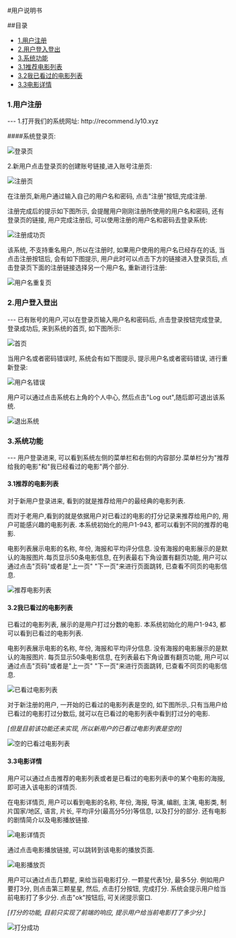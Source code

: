 #用户说明书

##目录
* [1.用户注册](#1)
* [2.用户登入登出](#2)
* [3.系统功能](#3)
* [3.1推荐电影列表](#3.1)
* [3.2我已看过的电影列表](#3.2)
* [3.3电影详情](#3.3)

<h3 id='1'>1.用户注册</h3>
---
1.打开我们的系统网址: http://recommend.ly10.xyz

####系统登录页:

![登录页](./source/image/login.png)

2.新用户点击登录页的创建账号链接,进入账号注册页:

![注册页](./source/image/signup.png)

在注册页,新用户通过输入自己的用户名和密码, 点击"注册"按钮,完成注册.

注册完成后的提示如下图所示, 会提醒用户刚刚注册所使用的用户名和密码, 还有登录页的链接, 用户完成注册后, 可以使用注册的用户名和密码去登录系统:

![注册成功页](./source/image/signup_success.png)

该系统, 不支持重名用户, 所以在注册时, 如果用户使用的用户名已经存在的话, 当点击注册按钮后, 会有如下图提示, 用户此时可以点击下方的链接进入登录页后, 点击登录页下面的注册链接选择另一个用户名, 重新进行注册:

![用户名重复页](./source/image/name_dup.png)

<h3 id='2'>2.用户登入登出</h3>
---
已有账号的用户,可以在登录页输入用户名和密码后, 点击登录按钮完成登录, 登录成功后, 来到系统的首页, 如下图所示:

![首页](./source/image/home.png)

当用户名或者密码错误时, 系统会有如下图提示, 提示用户名或者密码错误, 进行重新登录:

![用户名错误](./source/image/name_error.png)

用户可以通过点击系统右上角的个人中心, 然后点击"Log out",随后即可退出该系统.

![退出系统](./source/image/signout.png)

<h3 id='3'>3.系统功能</h3>
---
用户登录进来, 可以看到系统左侧的菜单栏和右侧的内容部分.菜单栏分为"推荐给我的电影"和"我已经看过的电影"两个部分.

<h4 id='3.1'>3.1推荐的电影列表</h4>
对于新用户登录进来, 看到的就是推荐给用户的最经典的电影列表.

而对于老用户,看到的就是依据用户对已看过的电影的打分记录来推荐给用户的, 用户可能感兴趣的电影列表. 本系统初始化的用户1-943, 都可以看到不同的推荐的电影.

电影列表展示电影的名称, 年份, 海报和平均评分信息. 没有海报的电影展示的是默认的海报图片.每页显示50条电影信息, 在列表最右下角设置有翻页功能, 用户可以通过点击"页码"或者是"上一页" "下一页"来进行页面跳转, 已查看不同页的电影信息.

![推荐电影列表](./source/image/recommend_list.png)

<h4 id='3.2'>3.2我已看过的电影列表</h4>

已看过的电影列表, 展示的是用户打过分数的电影. 本系统初始化的用户1-943, 都可以看到已看过的电影列表.

电影列表展示电影的名称, 年份, 海报和平均评分信息. 没有海报的电影展示的是默认的海报图片. 每页显示50条电影信息, 在列表最右下角设置有翻页功能, 用户可以通过点击"页码"或者是"上一页" "下一页"来进行页面跳转, 已查看不同页的电影信息.

![已看过电影列表](./source/image/watched_movies.png)

对于新注册的用户,  一开始的已看过的电影列表是空的, 如下图所示,.只有当用户给已看过的电影打过分数后, 就可以在已看过的电影列表中看到打过分的电影. 

*[但是目前该功能还未实现, 所以新用户的已看过电影列表是空的]*

![空的已看过电影列表](./source/image/null_watched_movie.png)

<h4 id='3.3'>3.3电影详情</h4>
用户可以通过点击推荐的电影列表或者是已看过的电影列表中的某个电影的海报, 即可进入该电影的详情页. 

在电影详情页, 用户可以看到电影的名称, 年份, 海报, 导演, 编剧, 主演, 电影类, 制片国家/地区, 语言, 片长, 平均评分(最高分5分)等信息, 以及打分的部分. 还有电影的剧情简介以及电影播放链接.

![电影详情页](./source/image/movie_details.png)

通过点击电影播放链接, 可以跳转到该电影的播放页面.

![电影播放页](./source/image/movie_play.png)

用户可以通过点击几颗星, 来给当前电影打分. 一颗星代表1分, 最多5分. 例如用户要打3分, 则点击第三颗星星, 然后, 点击打分按钮, 完成打分. 系统会提示用户给当前电影打了多少分. 点击"ok"按钮后, 可关闭提示窗口.

*[打分的功能, 目前只实现了前端的响应, 提示用户给当前电影打了多少分.]*

![打分成功](./source/image/score.png)

